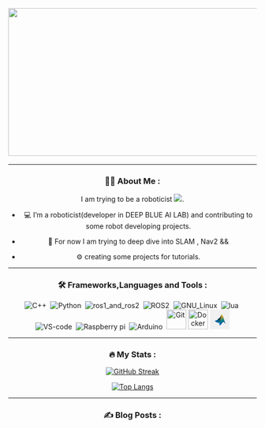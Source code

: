 <div id="header" align="center">
  <img src="https://images6.fanpop.com/image/photos/37100000/Hiro-Hamada-The-Robotics-Prodigy-big-hero-6-37125099-245-150.gif" width="600" height="300"/>

---

### 👨‍💻 About Me :
I am trying to be a roboticist <img src="https://media.giphy.com/media/WUlplcMpOCEmTGBtBW/giphy.gif" width="30">.
- 💻 I’m a roboticist(developer in DEEP BLUE AI LAB) and contributing to some robot developing projects.

- 🤖 For now I am trying to deep dive into SLAM , Nav2 &&

- ⚙️ creating some projects for tutorials.

<!-- - :mailbox:How to reach me: [![link_in link](your-linkedin-url) -->

---

### :hammer_and_wrench: Frameworks,Languages and Tools :
<div>
  <img src="https://fgp.dev/static/media/CDevelopmentImg1.7ef6978c.gif" title="C++" alt="C++" width="40" height="40"/>&nbsp;
  <img src="https://media.giphy.com/media/KAq5w47R9rmTuvWOWa/giphy.gif" title="Python" alt="Python" width="40" height="40"/>&nbsp;
  <img src="https://www.theconstructsim.com/wp-content/uploads/2018/12/ros1_vs_ros2.gif" title="ros1_and_ros2" alt="ros1_and_ros2" width="60" height="40"/>&nbsp;
  <img src="https://avatars.githubusercontent.com/u/3979232?s=280&v=4" title="ROS2" alt="ROS2" width="40" height="40"/>&nbsp;
  <img src="https://images-wixmp-ed30a86b8c4ca887773594c2.wixmp.com/i/072fa096-b852-4161-ae5d-8f42f037c051/d70w4xk-6b74188c-d5a1-44b1-ba16-8b70252e9ad7.png" title="GNU_Linux" alt="GNU_Linux " width="40" height="40"/>&nbsp;
   <img src="https://www.lua.org/images/lua30.gif" title="lua" alt="lua" width="40" height="40"/>&nbsp;
  <img src="https://media.giphy.com/media/v1.Y2lkPTc5MGI3NjExOGxlOGQxdnRmY3MzaTcwamQ4YTZlaDl0a3EybWMwNnRqY3QxZ3djYiZlcD12MV9pbnRlcm5hbF9naWZfYnlfaWQmY3Q9Zw/SS8CV2rQdlYNLtBCiF/giphy.gif" title="VS-code"  alt="VS-code" width="40" height="40"/>&nbsp; 
  <img src="http://4.bp.blogspot.com/-ym0yrARj9w8/VRo7_CEhY0I/AAAAAAAAWzc/8YR6_7tP12o/s1600/pilogo.gif" title="Raspberry pi" alt="Raspberry pi" width="40" height="40"/>&nbsp;
  <img src="https://media.giphy.com/media/mFDWuDppjQJjite6FS/giphy.gif" title="Arduino" alt="Arduino" width="40" height="40"/>&nbsp;
  <img src="https://media3.giphy.com/media/CwTvSiWflgCGKgz5eb/giphy.gif?cid=6c09b9528c7wc2cf7vi9c198gxdzxndmvt7zcre11zlfhyni&ep=v1_stickers_related&rid=giphy.gif&ct=s" title="Git" **alt="Git" width="40" height="40"/>
  <img src="https://res.cloudinary.com/practicaldev/image/fetch/s--dWKrPuMN--/c_limit%2Cf_auto%2Cfl_progressive%2Cq_66%2Cw_880/https://www.asadodevculture.com/wp-content/uploads/2021/07/docker-loading.gif" title="Docker" **alt="Docker" width="40" height="40"/>
    <img src="https://raw.githubusercontent.com/gulley/Animator/main/code/doc/logo_demo.gif" title="MATLAB" **alt="MATLAB" width="40" height="40"/>


</div>

---

### :fire: My Stats :
[![GitHub Streak](http://github-readme-streak-stats.herokuapp.com?user=Htet-Wai-Yan-HWY&theme=dark&background=000000)](https://git.io/streak-stats)

[![Top Langs](https://github-readme-stats.vercel.app/api/top-langs/?username=Htet-Wai-Yan-HWY&layout=compact&theme=vision-friendly-dark)](https://github.com/anuraghazra/github-readme-stats)

---

### :writing_hand: Blog Posts :
<!-- BLOG-POST-LIST:START -->
<!-- BLOG-POST-LIST:END -->
